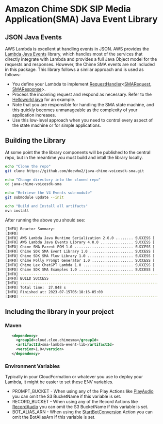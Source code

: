 # Amazon Chime SDK SIP Media Application(SMA) Java Event Library

## JSON Java Events

AWS Lambda is excellent at handling events in JSON. AWS provides the [Lambda Java Events](https://github.com/aws/aws-lambda-java-libs/tree/main/aws-lambda-java-events) library, which handles most of the services that directly integrate with Lambda and provides a full Java Object model for the requests and responses. However, the Chime SMA events are not included in this package. This library follows a similar approach and is used as follows:

- You define your Lambda to implement [RequestHandler](https://github.com/aws/aws-lambda-java-libs/blob/main/aws-lambda-java-core/src/main/java/com/amazonaws/services/lambda/runtime/RequestHandler.java)<[SMARequest](/ChimeSMAEvent/src/main/java/cloud/cleo/chimesma/model/SMARequest.java), [SMAResponse](/ChimeSMAEvent/src/main/java/cloud/cleo/chimesma/model/SMAResponse.java)>.
- Process the incoming request and respond as necessary. Refer to the [Helloworld.java](/Examples/src/main/java/cloud/cleo/chimesma/examples/response/HelloWorld.java) for an example.
- Note that you are responsible for handling the SMA state machine, and this quickly becomes unmanageable as the complexity of your application increases.
- Use this low-level approach when you need to control every aspect of the state machine or for simple applications.


## Building the Library

At some point the the library components will be published to the central repo, but in the meantime you must build and intall the library locally.

```bash
echo "Clone the repo"
git clone https://github.com/docwho2/java-chime-voicesdk-sma.git

echo "Change directory into the cloned repo"
cd java-chime-voicesdk-sma

echo "Retrieve the V4 Events sub-module"
git submodule update --init

echo "Build and Install all artifacts"
mvn install
```

After running the above you should see:

```bash
[INFO] Reactor Summary:
[INFO] 
[INFO] AWS Lambda Java Runtime Serialization 2.0.0 ........ SUCCESS [  7.869 s]
[INFO] AWS Lambda Java Events Library 4.0.0 ............... SUCCESS [  6.248 s]
[INFO] Chime SMA Parent POM 1.0 ........................... SUCCESS [  0.002 s]
[INFO] Chime SDK SMA Event Library 1.0 .................... SUCCESS [  0.790 s]
[INFO] Chime SDK SMA Flow Library 1.0 ..................... SUCCESS [  1.227 s]
[INFO] Chime Polly Prompt Generator 1.0 ................... SUCCESS [  5.528 s]
[INFO] Chime Lex ChatGPT Lambda 1.0 ....................... SUCCESS [  4.142 s]
[INFO] Chime SDK SMA Examples 1.0 ......................... SUCCESS [  1.250 s]
[INFO] ------------------------------------------------------------------------
[INFO] BUILD SUCCESS
[INFO] ------------------------------------------------------------------------
[INFO] Total time:  27.848 s
[INFO] Finished at: 2023-07-15T05:18:16-05:00
[INFO] ------------------------------------------------------------------------
```

## Including the library in your project

### Maven
```xml
   <dependency>
     <groupId>cloud.cleo.chimesma</groupId>
     <artifactId>sma-lambda-event-lib</artifactId>
     <version>1.0</version>
   </dependency>
```


### Environment Variables

Typically in your CloudFormation or whatever you use to deploy your Lambda, it might be easier to set these ENV variables.

- PROMPT_BUCKET - When using any of the Play Actions like [PlayAudio](/ChimeSMAEvent/src/main/java/cloud/cleo/chimesma/model/ResponsePlayAudio.java) you can omit the S3 BucketName if this variable is set.
- RECORD_BUCKET - When using any of the Record Actions like [RecordAudio](/ChimeSMAEvent/src/main/java/cloud/cleo/chimesma/model/ResponseRecordAudio.java) you can omit the S3 BucketName if this variable is set.
- BOT_ALIAS_ARN - When using the [StartBotConversion](/ChimeSMAEvent/src/main/java/cloud/cleo/chimesma/model/ResponseStartBotConversation.java) Action you can omit the BotAliasArn if this variable is set.


